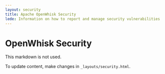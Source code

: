```yaml
---
layout: security
title: Apache OpenWhisk Security
lede: Information on how to report and manage security vulnerabilities
---
```


# OpenWhisk Security

This markdown is not used.

To update content, make changes in `_layouts/security.html`.
